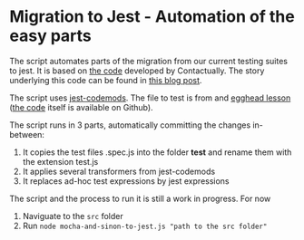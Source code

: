 # Migration to Jest - Automation of the easy parts

The script automates parts of the migration from our current testing suites to jest.
It is based on [the code](https://gist.github.com/apiv/02b0b5b70bd752304bc8c7e940a5ea29) developed by Contactually. The story underlying  this code can be found in [this blog post](https://labs.contactually.com/migrating-2-000-specs-from-karma-to-jest-25dd8b0f3cfb).

The script uses [jest-codemods](https://github.com/skovhus/jest-codemods/blob/master/README.md). The file to test is from and [egghead lesson](https://egghead.io/lessons/jest-automate-your-migration-to-jest-using-codemods) ([the code](https://github.com/avanslaars/jest-codemods-lesson/tree/master) itself is available on Github).

The script runs in 3 parts, automatically committing the changes in-between:
1. It copies the test files .spec.js into the folder __test__ and rename them with the extension test.js
2. It applies several transformers from jest-codemods
3. It replaces ad-hoc test expressions by jest expressions

The script and the process to run it is still a work in progress. For now
1. Naviguate to the `src` folder
2. Run `node mocha-and-sinon-to-jest.js "path to the src folder"`


